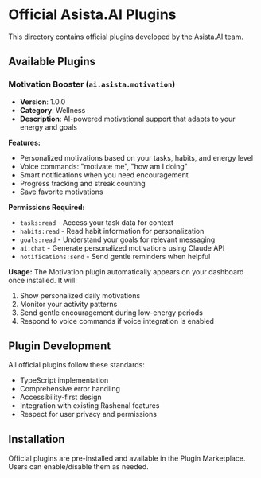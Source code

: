 # Official Asista.AI Plugins

This directory contains official plugins developed by the Asista.AI team.

## Available Plugins

### Motivation Booster (`ai.asista.motivation`)
- **Version**: 1.0.0
- **Category**: Wellness
- **Description**: AI-powered motivational support that adapts to your energy and goals

**Features:**
- Personalized motivations based on your tasks, habits, and energy level
- Voice commands: "motivate me", "how am I doing"
- Smart notifications when you need encouragement
- Progress tracking and streak counting
- Save favorite motivations

**Permissions Required:**
- `tasks:read` - Access your task data for context
- `habits:read` - Read habit information for personalization
- `goals:read` - Understand your goals for relevant messaging
- `ai:chat` - Generate personalized motivations using Claude API
- `notifications:send` - Send gentle reminders when helpful

**Usage:**
The Motivation plugin automatically appears on your dashboard once installed. It will:
1. Show personalized daily motivations
2. Monitor your activity patterns
3. Send gentle encouragement during low-energy periods
4. Respond to voice commands if voice integration is enabled

## Plugin Development

All official plugins follow these standards:
- TypeScript implementation
- Comprehensive error handling
- Accessibility-first design
- Integration with existing Rashenal features
- Respect for user privacy and permissions

## Installation

Official plugins are pre-installed and available in the Plugin Marketplace. Users can enable/disable them as needed.